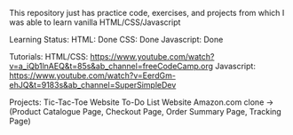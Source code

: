 This repository just has practice code, exercises, and projects from which I was able to learn vanilla HTML/CSS/Javascript

Learning Status:
HTML: Done
CSS: Done
Javascript: Done

Tutorials:
HTML/CSS: https://www.youtube.com/watch?v=a_iQb1lnAEQ&t=85s&ab_channel=freeCodeCamp.org
Javascript: https://www.youtube.com/watch?v=EerdGm-ehJQ&t=9183s&ab_channel=SuperSimpleDev

Projects:
Tic-Tac-Toe Website
To-Do List Website
Amazon.com clone -> (Product Catalogue Page, Checkout Page, Order Summary Page, Tracking Page)
